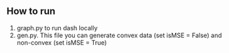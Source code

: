 ## How to run
1. graph.py to run dash locally
2. gen.py. This file you can generate convex data (set isMSE = False) and non-convex (set isMSE = True)
